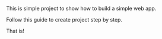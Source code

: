 This is simple project to show how to build a simple web app.</br>

Follow this guide to create project step by step.

That is!